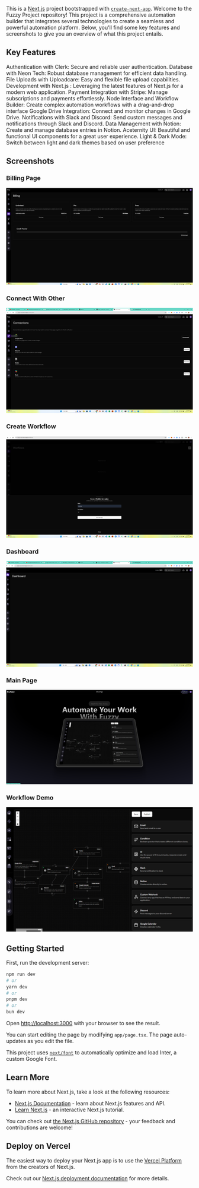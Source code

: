 This is a [Next.js](https://nextjs.org/) project bootstrapped with [`create-next-app`](https://github.com/vercel/next.js/tree/canary/packages/create-next-app).
Welcome to the Fuzzy Project repository! This project is a comprehensive automation builder that integrates several technologies to create a seamless and powerful automation platform. Below, you'll find some key features and screenshots to give you an overview of what this project entails.

## Key Features

Authentication with Clerk: Secure and reliable user authentication.
Database with Neon Tech: Robust database management for efficient data handling.
File Uploads with Uploadcare: Easy and flexible file upload capabilities.
Development with Next.js : Leveraging the latest features of Next.js for a modern web application.
Payment Integration with Stripe: Manage subscriptions and payments effortlessly.
Node Interface and Workflow Builder: Create complex automation workflows with a drag-and-drop interface
Google Drive Integration: Connect and monitor changes in Google Drive.
Notifications with Slack and Discord: Send custom messages and notifications through Slack and Discord.
Data Management with Notion: Create and manage database entries in Notion.
Aceternity UI: Beautiful and functional UI components for a great user experience.
Light & Dark Mode: Switch between light and dark themes based on user preference
## Screenshots


### Billing Page
![Billing Page](assets/Billing.png)

### Connect With Other
![Connect With Other](assets/connectWithOtherPlatform.png)

### Create Workflow
![Create Workflow](assets/Creatworkflow.png)

### Dashboard
![Dashboard](assets/Dashboard.png)

### Main Page
![Main Page](assets/Mainpage.png)

### Workflow Demo
![Workflow Demo](assets/workflowDemo.png)
## Getting Started

First, run the development server:

```bash
npm run dev
# or
yarn dev
# or
pnpm dev
# or
bun dev
```

Open [http://localhost:3000](http://localhost:3000) with your browser to see the result.

You can start editing the page by modifying `app/page.tsx`. The page auto-updates as you edit the file.

This project uses [`next/font`](https://nextjs.org/docs/basic-features/font-optimization) to automatically optimize and load Inter, a custom Google Font.

## Learn More

To learn more about Next.js, take a look at the following resources:

- [Next.js Documentation](https://nextjs.org/docs) - learn about Next.js features and API.
- [Learn Next.js](https://nextjs.org/learn) - an interactive Next.js tutorial.

You can check out [the Next.js GitHub repository](https://github.com/vercel/next.js/) - your feedback and contributions are welcome!

## Deploy on Vercel

The easiest way to deploy your Next.js app is to use the [Vercel Platform](https://vercel.com/new?utm_medium=default-template&filter=next.js&utm_source=create-next-app&utm_campaign=create-next-app-readme) from the creators of Next.js.

Check out our [Next.js deployment documentation](https://nextjs.org/docs/deployment) for more details.
